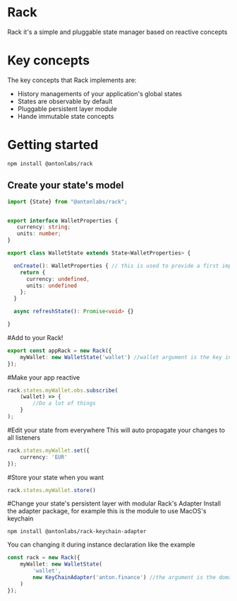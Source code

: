 # Rack
Rack it's a simple and pluggable state manager based on reactive concepts

# Key concepts
The key concepts that Rack implements are:
- History managements of your application's global states
- States are observable by default
- Pluggable persistent layer module
- Hande immutable state concepts

# Getting started

```
npm install @antonlabs/rack
```

## Create your state's model
```typescript 
import {State} from "@antonlabs/rack";


export interface WalletProperties {
   currency: string;
   units: number;
}

export class WalletState extends State<WalletProperties> {

  onCreate(): WalletProperties { // this is used to provide a first implementation of you state
    return {
      currency: undefined,
      units: undefined
    };
  }

  async refreshState(): Promise<void> {}

}

```

#Add to your Rack!

```typescript 
export const appRack = new Rack({
    myWallet: new WalletState('wallet') //wallet argument is the key in the persitent layer that contains the state content
});
```

#Make your app reactive
```typescript
rack.states.myWallet.obs.subscribe(
    (wallet) => {
        //Do a lot of things
    }
);
```

#Edit your state from everywhere
This will auto propagate your changes to all listeners
```typescript
rack.states.myWallet.set({
    currency: 'EUR'
});
```

#Store your state when you want
```typescript
rack.states.myWallet.store()
```

#Change your state's persistent layer with modular Rack's Adapter
Install the adapter package, for example this is the module to use MacOS's keychain

```npm install @antonlabs/rack-keychain-adapter```

You can changing it during instance declaration like the example
```typescript
const rack = new Rack({
    myWallet: new WalletState(
        'wallet', 
        new KeyChainAdapter('anton.finance') //the argument is the domain of our secrets
    )
});
```
